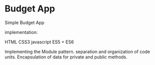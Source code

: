 # Budget App
Simple Budget App

implementation:

HTML
CSS3
javascript ES5 + ES6

Implementing the Module pattern.
separation and organization of code units.
Encapsulation of data for private and public methods.
